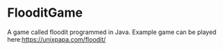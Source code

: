 # FlooditGame
A game called floodit programmed in Java.
Example game can be played here:https://unixpapa.com/floodit/
